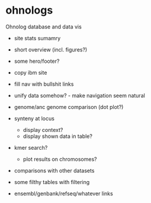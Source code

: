 # ohnologs

Ohnolog database and data vis

- site stats sumamry
- short overview (incl. figures?)
- some hero/footer?
- copy ibm site
- fill nav with bullshit links
- unify data somehow? - make navigation seem natural

- genome/anc genome comparison (dot plot?)

- synteny at locus

  - display context?
  - display shown data in table?

- kmer search?

  - plot results on chromosomes?

- comparisons with other datasets

- some filthy tables with filtering

- ensembl/genbank/refseq/whatever links
